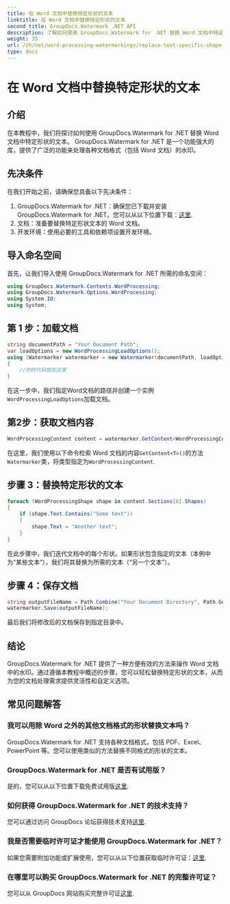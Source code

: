 ```yaml
---
title: 在 Word 文档中替换特定形状的文本
linktitle: 在 Word 文档中替换特定形状的文本
second_title: GroupDocs.Watermark .NET API
description: 了解如何使用 GroupDocs.Watermark for .NET 替换 Word 文档中特定形状的文本。请按照我们的分步教程进行操作。
weight: 35
url: /zh/net/word-processing-watermarkings/replace-text-specific-shape-word-docs/
type: docs
---
```

# 在 Word 文档中替换特定形状的文本

## 介绍
在本教程中，我们将探讨如何使用 GroupDocs.Watermark for .NET 替换 Word 文档中特定形状的文本。 GroupDocs.Watermark for .NET 是一个功能强大的库，提供了广泛的功能来处理各种文档格式（包括 Word 文档）的水印。
## 先决条件
在我们开始之前，请确保您具备以下先决条件：
1.  GroupDocs.Watermark for .NET：确保您已下载并安装 GroupDocs.Watermark for .NET。您可以从以下位置下载：[这里](https://releases.groupdocs.com/Watermark/net/).
2. 文档：准备要替换特定形状文本的 Word 文档。
3. 开发环境：使用必要的工具和依赖项设置开发环境。

## 导入命名空间
首先，让我们导入使用 GroupDocs.Watermark for .NET 所需的命名空间：
```csharp
using GroupDocs.Watermark.Contents.WordProcessing;
using GroupDocs.Watermark.Options.WordProcessing;
using System.IO;
using System;
```
## 第 1 步：加载文档
```csharp
string documentPath = "Your Document Path";
var loadOptions = new WordProcessingLoadOptions();
using (Watermarker watermarker = new Watermarker(documentPath, loadOptions))
{
    //你的代码放在这里
}
```
在这一步中，我们指定Word文档的路径并创建一个实例`WordProcessingLoadOptions`加载文档。
## 第2步：获取文档内容
```csharp
WordProcessingContent content = watermarker.GetContent<WordProcessingContent>();
```
在这里，我们使用以下命令检索 Word 文档的内容`GetContent<T>()`的方法`Watermarker`类，将类型指定为`WordProcessingContent`.
## 步骤 3：替换特定形状的文本
```csharp
foreach (WordProcessingShape shape in content.Sections[0].Shapes)
{
    if (shape.Text.Contains("Some text"))
    {
        shape.Text = "Another text";
    }
}
```
在此步骤中，我们迭代文档中的每个形状。如果形状包含指定的文本（本例中为“某些文本”），我们将其替换为所需的文本（“另一个文本”）。
## 步骤 4：保存文档
```csharp
string outputFileName = Path.Combine("Your Document Directory", Path.GetFileName(documentPath));
watermarker.Save(outputFileName);
```
最后我们将修改后的文档保存到指定目录中。

## 结论
GroupDocs.Watermark for .NET 提供了一种方便有效的方法来操作 Word 文档中的水印。通过遵循本教程中概述的步骤，您可以轻松替换特定形状的文本，从而为您的文档处理需求提供灵活性和自定义选项。
## 常见问题解答
### 我可以用除 Word 之外的其他文档格式的形状替换文本吗？
GroupDocs.Watermark for .NET 支持各种文档格式，包括 PDF、Excel、PowerPoint 等。您可以使用类似的方法替换不同格式的形状的文本。
### GroupDocs.Watermark for .NET 是否有试用版？
是的，您可以从以下位置下载免费试用版[这里](https://releases.groupdocs.com/).
### 如何获得 GroupDocs.Watermark for .NET 的技术支持？
您可以通过访问 GroupDocs 论坛获得技术支持[这里](https://forum.groupdocs.com/c/watermark/19).
### 我是否需要临时许可证才能使用 GroupDocs.Watermark for .NET？
如果您需要附加功能或扩展使用，您可以从以下位置获取临时许可证：[这里](https://purchase.groupdocs.com/temporary-license/).
### 在哪里可以购买 GroupDocs.Watermark for .NET 的完整许可证？
您可以从 GroupDocs 网站购买完整许可证[这里](https://purchase.groupdocs.com/buy).